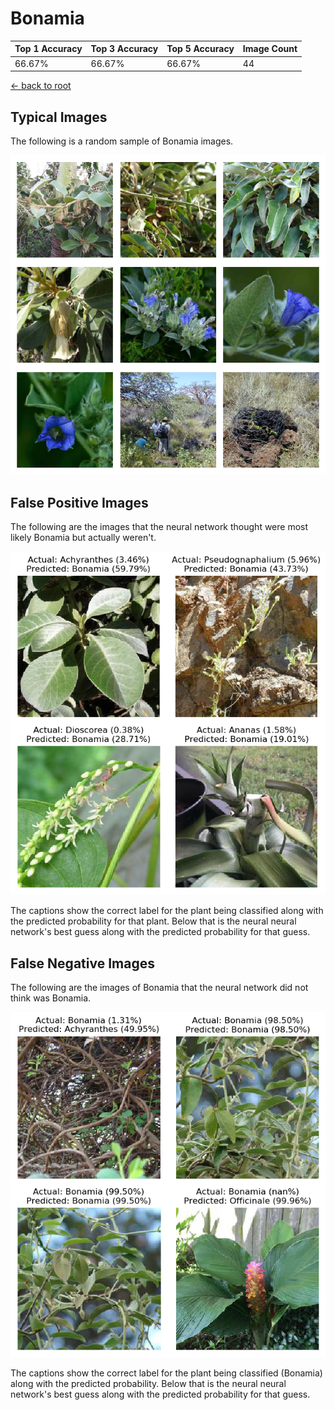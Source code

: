 
# Bonamia

| Top 1 Accuracy | Top 3 Accuracy | Top 5 Accuracy | Image Count | 
| --- | --- | --- | --- |
| 66.67% | 66.67% | 66.67% | 44 | 

[← back to root](https://github.com/HACC2018/ohia.ai#results)

## Typical Images
The following is a random sample of Bonamia images.
<p align="center"> <img src="../../../figures/typical/Bonamia.png?raw=true"> </p>

## False Positive Images
The following are the images that the neural network thought were most likely Bonamia but actually weren't.  
<p align="center"> <img src="../../../figures/false_positives/Bonamia.png?raw=true"> </p>
The captions show the correct label for the plant being classified along with the predicted probability for that plant.  Below that is the neural neural network's best guess along with the predicted probability for that guess.

## False Negative Images
The following are the images of Bonamia that the neural network did not think was Bonamia.  
<p align="center"> <img src="../../../figures/false_negatives/Bonamia.png?raw=true"> </p>
The captions show the correct label for the plant being classified (Bonamia) along with the predicted probability.  Below that is the neural neural network's best guess along with the predicted probability for that guess.
